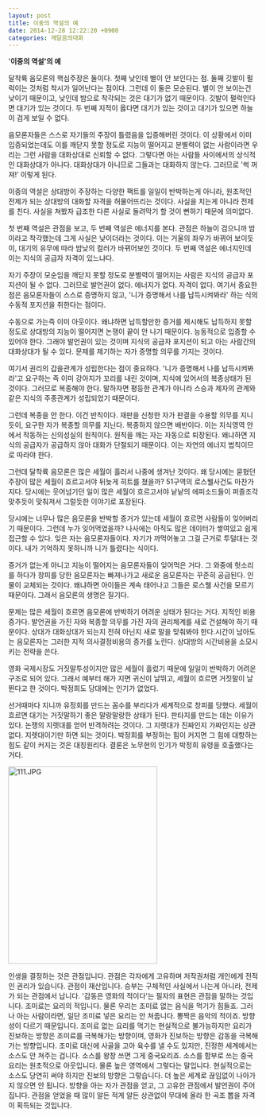 ```yaml
---
layout: post
title: 이중의 역설의 예
date: 2014-12-28 12:22:20 +0900
categories: 깨달음의대화
---
```

'**이중의 역설'의 예** 

  


달착륙 음모론의 핵심주장은 둘이다. 첫째 낮인데 별이 안 보인다는 점. 둘째 깃발이 펄럭이는 것처럼 착시가 일어난다는 점이다. 그런데 이 둘은 모순된다. 별이 안 보이는건 낮이기 때문이고, 낮인데 밤으로 착각되는 것은 대기가 없기 때문이다. 깃발이 펄럭인다면 대기가 있는 것이다. 두 번째 지적이 옳다면 대기가 있는 것이고 대기가 있으면 하늘이 검게 보일 수 없다.

  


음모론자들은 스스로 자기들의 주장이 틀렸음을 입증해버린 것이다. 이 상황에서 이미 입증되었는데도 이를 깨닫지 못할 정도로 지능이 떨어지고 분별력이 없는 사람이라면 우리는 그런 사람을 대화상대로 신뢰할 수 없다. 그렇다면 아는 사람들 사이에서의 상식적인 대화상대가 아니다. 대화상대가 아니므로 그들과는 대화하지 않는다. 그러므로 ’썩 꺼져!’ 이렇게 된다. 

  


이중의 역설은 상대방이 주장하는 다양한 팩트를 일일이 반박하는게 아니라, 원초적인 전제가 되는 상대방의 대화할 자격을 허물어뜨리는 것이다. 사실을 치는게 아니라 전제를 친다. 사실을 쳐봤자 급조한 다른 사실로 돌려막기 할 것이 뻔하기 때문에 의미없다. 

  


첫 번째 역설은 관점을 보고, 두 번째 역설은 에너지를 본다. 관점은 하늘이 검으니까 밤이라고 착각했는데 그게 사실은 낮이더라는 것이다. 이는 거울의 좌우가 바뀌어 보이듯이, 대기의 유무에 따라 밤낮의 컬러가 바뀌어보인 것이다. 두 번째 역설은 에너지인데 이는 지식의 공급자 자격이 있느냐다.

  


자기 주장이 모순임을 깨닫지 못할 정도로 분별력이 떨어지는 사람은 지식의 공급자 포지션이 될 수 없다. 그러므로 발언권이 없다. 에너지가 없다. 자격이 없다. 여기서 중요한 점은 음모론자들이 스스로 증명하지 않고, '니가 증명해서 나를 납득시켜봐라' 하는 식의 수동적 포지션을 취한다는 점이다. 

  


수동으로 가는즉 이미 아웃이다. 왜냐하면 납득할만한 증거를 제시해도 납득하지 못할 정도로 상대방의 지능이 떨어지면 논쟁이 끝이 안 나기 때문이다. 능동적으로 입증할 수 있어야 한다. 그래야 발언권이 있는 것이며 지식의 공급자 포지션이 되고 아는 사람간의 대화상대가 될 수 있다. 문제를 제기하는 자가 증명할 의무를 가지는 것이다. 

  


여기서 권리의 갑을관계가 성립한다는 점이 중요하다. '니가 증명해서 나를 납득시켜봐라'고 요구하는 즉 이미 강아지가 꼬리를 내린 것이며, 지식에 있어서의 복종상태가 된 것이다. 그러므로 복종해야 한다. 말하자면 평등한 관계가 아니라 스승과 제자의 관계와 같은 지식의 주종관계가 성립되었기 때문이다.

  


그런데 복종을 안 한다. 이건 반칙이다. 재판을 신청한 자가 판결을 수용할 의무를 지니듯이, 요구한 자가 복종할 의무를 지닌다. 복종하지 않으면 배반이다. 이는 지식영역 안에서 작동하는 신의성실의 원칙이다. 원칙을 깨는 자는 자동으로 퇴장된다. 왜냐하면 지식의 공급자가 공급하지 않아 대화가 단절되기 때문이다. 이는 자연의 에너지 법칙이므로 따라야 한다.



그런데 달착륙 음모론은 많은 세월이 흘러서 나중에 생겨난 것이다. 왜 당시에는 묻혔던 주장이 많은 세월이 흐르고서야 뒤늦게 히트를 쳤을까? 51구역의 로스웰사건도 마찬가지다. 당시에는 웃어넘기던 일이 많은 세월이 흐르고서야 낱낱의 에피소드들이 퍼즐조각 맞추듯이 맞춰져서 그럴듯한 이야기로 포장된다. 

  


당시에는 너무나 많은 음모론을 반박할 증거가 있는데 세월이 흐르면 사람들이 잊어버리기 때문이다. 그런데 누가 잊어먹었을까? 나사에는 아직도 많은 데이터가 쌓여있고 쉽게 접근할 수 있다. 잊은 자는 음모론자들이다. 자기가 까먹어놓고 그걸 근거로 투덜대는 것이다. 내가 기억하지 못하니까 니가 틀렸다는 식이다. 

  


증거가 없는게 아니고 지능이 떨어지는 음모론자들이 잊어먹은 거다. 그 와중에 헛소리를 하다가 창피를 당한 음모론자는 빠져나가고 새로운 음모론자는 꾸준히 공급된다. 인물이 교체되는 것이다. 왜냐하면 아이들은 계속 태어나고 그들은 로스웰 사건을 모르기 때문이다. 그래서 음모론의 생명은 질기다. 

  


문제는 많은 세월이 흐르면 음모론에 반박하기 어려운 상태가 된다는 거다. 지적인 비용증가다. 발언권을 가진 자와 복종할 의무를 가진 자의 권리체계를 새로 건설해야 하기 때문이다. 상대가 대화상대가 되는지 전혀 아닌지 새로 말을 맞춰봐야 한다.시간이 남아도는 음모론자는 그러한 지적 의사결정비용의 증가를 노린다. 상대방의 시간비용을 소모시키는 전략을 쓴다.

  


영화 국제시장도 거짓말투성이지만 많은 세월이 흘렀기 때문에 일일이 반박하기 어려운 구조로 되어 있다. 그래서 예부터 해가 지면 귀신이 날뛰고, 세월이 흐르면 거짓말이 날뛴다고 한 것이다. 박정희도 당대에는 인기가 없었다. 

  


선거때마다 지니까 유정회를 만드는 꼼수를 부리다가 세계적으로 창피를 당했다. 세월이 흐르면 대기는 거짓말하기 좋은 말랑말랑한 상태가 된다. 판타지를 만드는 데는 이유가 있다. 논쟁의 지렛대를 얻어 반격하려는 것이다. 그 지렛대가 진짜인지 가짜인지는 상관없다. 지렛대이기만 하면 되는 것이다. 박정희를 부정하는 힘이 커지면 그 힘에 대항하는 힘도 같이 커지는 것은 대칭원리다. 결론은 노무현의 인기가 박정희 유령을 호출했다는 거다. 

  



<img src="assets/attach/images/198/003/550/111.JPG" alt="111.JPG" width="300" height="397" /> 

  


인생을 결정하는 것은 관점입니다. 관점은 각자에게 고유하며 저작권처럼 개인에게 전적인 권리가 있습니다. 관점이 재산입니다. 승부는 구체적인 사실에서 나는게 아니라, 전제가 되는 관점에서 납니다. '감동은 영화의 적이다'는 필자의 표현은 관점을 말하는 것입니다. 조미료는 요리의 적입니다. 물론 우리는 조미료 없는 음식을 먹기가 힘들죠. 그러나 아는 사람이라면, 일단 조미료 넣은 요리는 안 쳐줍니다. 뽕짝은 음악의 적이죠. 방향성이 다르기 때문입니다. 조미료 없는 요리를 먹기는 현실적으로 불가능하지만 요리가 진보하는 방향은 조미료를 극복해가는 방향이며, 영화가 진보하는 방향은 감동을 극복해가는 방향입니다. 조미료 대신에 사골을 고아 육수를 낼 수도 있지만, 진정한 세계에서는 소스도 안 쳐주는 겁니다. 소스를 왕창 쓰면 그게 중국요리죠. 소스를 함부로 쓰는 중국요리는 원초적으로 아웃입니다. 물론 높은 영역에서 그렇다는 말입니다. 현실적으로는 소스도 당연히 써야 하지만 진보의 방향은 그렇습니다. 더 높은 세계로 끊임없이 나아가지 않으면 안 됩니다. 방향을 아는 자가 관점을 얻고, 그 고유한 관점에서 발언권이 주어집니다. 관점을 얻었을 때 많이 알든 적게 알든 상관없이 무대에 올라 한 곡조 뽑을 자격이 획득되는 것입니다.
